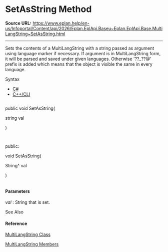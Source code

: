 # SetAsString Method

**Source URL:** https://www.eplan.help/en-us/Infoportal/Content/api/2026/Eplan.EplApi.Baseu~Eplan.EplApi.Base.MultiLangString~SetAsString.html

---

Sets the contents of a MultiLangString with a string passed as argument using language marker if necessary. If argument is in MultiLangString form, it will be parsed and saved under given languages. Otherwise '??\_??@' prefix is added which means that the object is visible the same in every language.

Syntax

- [C#](#i-syntax-CS)
- [C++/CLI](#i-syntax-CPP2005)

```
```
public void SetAsString( 
   string val
)
```
```

```
```
public:
void SetAsString( 
   String^ val
)
```
```

#### Parameters

*val*
:   String that is set.



See Also

#### Reference

[MultiLangString Class](Eplan.EplApi.Baseu~Eplan.EplApi.Base.MultiLangString.html)
  
[MultiLangString Members](Eplan.EplApi.Baseu~Eplan.EplApi.Base.MultiLangString_members.html)